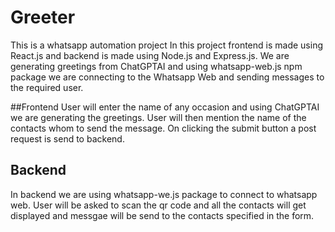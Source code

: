 # Greeter
This is a whatsapp automation project
In this project frontend is made using React.js and backend is made using Node.js and Express.js.
We are generating greetings from ChatGPTAI and using whatsapp-web.js npm package we are connecting to the Whatsapp Web and sending messages to the required user.

##Frontend
User will enter the name of any occasion and using ChatGPTAI we are generating the greetings.
User will then mention the name of the contacts whom to send the message. On clicking the submit button a post request is send to backend.

## Backend
In backend we are using whatsapp-we.js package to connect to whatsapp web. User will be asked to scan the qr code and all the contacts will get displayed and messgae will be send to the contacts specified in the form.


